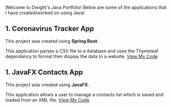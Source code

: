 Welcome to Dwight's Java Portfolio! Below are some of the applications that I have created/worked on using Java!

## 1. Coronavirus Tracker App

This project was created using **Spring Boot**. 

This application parses a CSV file to a database and uses the Thymeleaf dependancy to format then display the data to a website. [View My Code](https://github.com/dmcleish91/dmcleish91.github.io/tree/master/COVID-19-Tracker/src/main/java/com/dmcleish91/COVID19Tracker)

## 1. JavaFX Contacts App

This project was created using **JavaFX**. 

This application allows a user to manage a contacts list which is saved and loaded from an XML file. [View My Code](https://github.com/dmcleish91/JavaFX-Contacts-Application)

